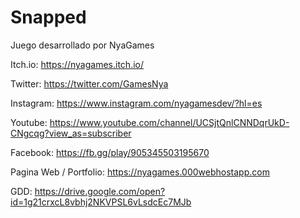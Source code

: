 # Snapped
Juego desarrollado por NyaGames

Itch.io: https://nyagames.itch.io/

Twitter: https://twitter.com/GamesNya

Instagram: https://www.instagram.com/nyagamesdev/?hl=es

Youtube: https://www.youtube.com/channel/UCSjtQnlCNNDqrUkD-CNgcqg?view_as=subscriber

Facebook: https://fb.gg/play/905345503195670

Pagina Web / Portfolio: https://nyagames.000webhostapp.com

GDD: https://drive.google.com/open?id=1g21crxcL8vbhj2NKVPSL6vLsdcEc7MJb



